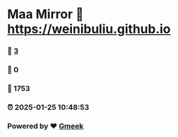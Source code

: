 # Maa Mirror :link: https://weinibuliu.github.io 
### :page_facing_up: [3](https://weinibuliu.github.io/tag.html) 
### :speech_balloon: 0 
### :hibiscus: 1753 
### :alarm_clock: 2025-01-25 10:48:53 
### Powered by :heart: [Gmeek](https://github.com/Meekdai/Gmeek)
